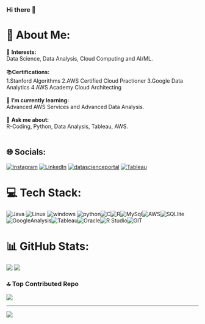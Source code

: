 
### Hi there 👋

# 💫 About Me:
🔭   **Interests\:**<br>Data Science, Data Analysis, Cloud Computing and AI/ML.<br><br>
📚**Certifications\:** <br>1.Stanford Algorithms 2.AWS Certified Cloud Practioner 3.Google Data Analytics 4.AWS Academy Cloud Architecting <br><br>
🌱 **I’m currently learning:**  <br>Advanced AWS Services and Advanced Data Analysis.<br><br>💬 **Ask me about:**  <br>R-Coding, Python, Data Analysis, Tableau, AWS.<br><br>


## 🌐 Socials:
[![Instagram](https://img.shields.io/badge/Instagram-%23E4405F.svg?logo=Instagram&logoColor=white)](https://www.instagram.com/aaditya_prabal_chawla_/) [![LinkedIn](https://img.shields.io/badge/LinkedIn-%230077B5.svg?logo=linkedin&logoColor=white)](https://www.linkedin.com/in/aaditya-prabal-chawla-03a2b5232/) [![datascienceportal](https://img.shields.io/badge/D-%230077B5.svg?logo=Din&logoColor=white)](https://www.datascienceportfol.io/Aaditya)
[![Tableau](https://img.shields.io/badge/Tableau-E97627?style=for-the-badge&logo=Tableau&logoColor=white)](https://public.tableau.com/app/profile/aaditya.prabal.chawla/vizzes)















# 💻 Tech Stack:
![Java](https://img.shields.io/badge/Java-ED8B00?style=for-the-badge&logo=openjdk&logoColor=white) ![Linux](https://img.shields.io/badge/Linux-FCC624?style=for-the-badge&logo=linux&logoColor=black)
![windows](https://img.shields.io/badge/Windows-0078D6?style=for-the-badge&logo=windows&logoColor=white) ![python](https://img.shields.io/badge/Python-3776AB?style=for-the-badge&logo=python&logoColor=white)![C](https://img.shields.io/badge/C-00599C?style=for-the-badge&logo=c&logoColor=white)![R](https://img.shields.io/badge/R-276DC3?style=for-the-badge&logo=r&logoColor=white)![MySql](https://img.shields.io/badge/MySQL-00000F?style=for-the-badge&logo=mysql&logoColor=white)![AWS](https://img.shields.io/badge/Amazon_AWS-232F3E?style=for-the-badge&logo=amazon-aws&logoColor=white)![SQLlite](https://img.shields.io/badge/SQLite-07405E?style=for-the-badge&logo=sqlite&logoColor=white)![GoogleAnalysis](https://img.shields.io/badge/Google%20Analytics-E37400?style=for-the-badge&logo=google%20analytics&logoColor=white)![Tableau](https://img.shields.io/badge/Tableau-E97627?style=for-the-badge&logo=Tableau&logoColor=white)![Oracle](https://img.shields.io/badge/Oracle-F80000?style=for-the-badge&logo=oracle&logoColor=black)![R Studio](https://img.shields.io/badge/RStudio-75AADB?style=for-the-badge&logo=RStudio&logoColor=white)![GIT](https://img.shields.io/badge/GIT-E44C30?style=for-the-badge&logo=git&logoColor=white)


# 📊 GitHub Stats:
![](https://github-readme-stats.vercel.app/api?username=AADITYAPRABALCHAWLA&theme=blue-gree)
![](https://github-readme-stats.vercel.app/api/top-langs/?username=AADITYAPRABALCHAWLA&theme=blue-green)

### 🔝 Top Contributed Repo
![](https://github-contributor-stats.vercel.app/api?username=nwaliaez&limit=5&theme=tokyonight&combine_all_yearly_contributions=true)

---
[![](https://visitcount.itsvg.in/api?id=nwaliaez&icon=0&color=0)](https://visitcount.itsvg.in)

<!-- Proudly created with GPRM ( https://gprm.itsvg.in ) -->
